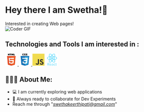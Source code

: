   # Hey there I am Swetha!👋
  <p>
  Interested in creating Web pages!
  
  <br>
    <img src="https://www.google.com/url?sa=i&url=https%3A%2F%2Fgithub.com%2Frudrabarad%2FGifs&psig=AOvVaw0CfShNOf_Cy93Lzq7XvICV&ust=1684237649152000&source=images&cd=vfe&ved=0CBEQjRxqFwoTCJDnjKig9_4CFQAAAAAdAAAAABAE" alt="Coder GIF" width="500">

  </p>
 
  <h2 align="left">Technologies and Tools I am interested in :</h2>
<p align="left">
    <a href="https://www.w3.org/html/" target="_blank"> <img src="https://raw.githubusercontent.com/devicons/devicon/master/icons/html5/html5-original-wordmark.svg" alt="html5" width="40" height="40"/> </a>
    <a href="https://www.w3schools.com/css/" target="_blank"> <img src="https://raw.githubusercontent.com/devicons/devicon/master/icons/css3/css3-original-wordmark.svg" alt="css3" width="40" height="40"/> </a>
 <img src="https://raw.githubusercontent.com/devicons/devicon/master/icons/javascript/javascript-original.svg" alt="javascript" width="40" height="40"/> </a>
<a href="https://reactjs.org/" target="_blank"> <img src="https://raw.githubusercontent.com/devicons/devicon/master/icons/react/react-original-wordmark.svg" alt="react" width="40" height="40"/> </a>
   
  
 <h2 align="left">👨🏻‍💻 About Me:</h2>

- :computer: I am currently exploring web applications
- :rocket: Always ready to collaborate for Dev Experiments
- Reach me through "*swethakeerthipati@gmail.com*"


<!---
SwethaKeerthipati/SwethaKeerthipati is a ✨ special ✨ repository because its `README.md` (this file) appears on your GitHub profile.
You can click the Preview link to take a look at your changes.
--->
